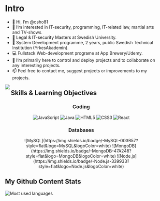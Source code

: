 # Intro 
- 👋 Hi, I’m @osho81
- 👀 I’m interested in IT-security, programming, IT-related law, martial arts and TV-shows. 
- 📁 Legal & IT-security Masters at Swedish University.
- 💾 System Development programme, 2 years, public Swedish Technical Institution (YrkesAkademin). 
- 💻 Fullstack Web-development programe at App Brewery/Udemy. 
- 💞️ I’m primarily here to control and deploy projects and to collaborate on any interesting projects. 
- 📫 Feel free to contact me, suggest projects or improvements to my projects.  


<img align="left" src="https://github-readme-stats.vercel.app/api/?username=osho81&show_icons=true&hide_border=true&theme=blue-green" />

## Skills & Learning Objectives
<div align="center">
  
<h3>Coding</h3>
  
![JavaScript](https://img.shields.io/badge/-JavaScript-F7DF1E?style=plastic&logo=JavaScript&logoColor=white)
![Java](https://img.shields.io/badge/-Java-007396?style=plastic&logo=Java&logoColor=white)
![HTML5](https://img.shields.io/badge/-HTML5-E34F26?style=plastic&logo=HTML5&logoColor=white)
![CSS3](https://img.shields.io/badge/-CSS3-1572B6?style=plastic&logo=CSS3&logoColor=white)
![React](https://img.shields.io/badge/-REACT-61DAFB?style=plastic&logo=React&logoColor=white)

<h3>Databases</h3>
![MySQL](https://img.shields.io/badge/-MySQL-003B57?style=flat&logo=MySQL&logoColor=white) 
![MongoDB](https://img.shields.io/badge/-MongoDB-47A248?style=flat&logo=MongoDB&logoColor=white) 
![Node.js](https://img.shields.io/badge/-Node.js-339933?style=flat&logo=Node.js&logoColor=white) 
</div>

## My Github Content Stats
![Most used languages](https://github-readme-stats.vercel.app/api/top-langs/?username=osho81)
